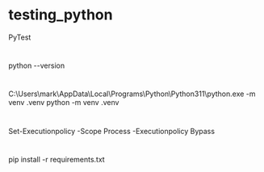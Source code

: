 # testing_python
PyTest
#
python --version
#
C:\Users\mark\AppData\Local\Programs\Python\Python311\python.exe -m venv .venv
python -m venv .venv 
#
Set-Executionpolicy -Scope Process -Executionpolicy Bypass
#
pip install -r requirements.txt

#
